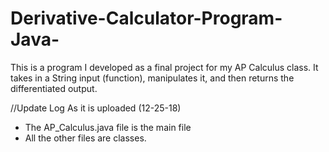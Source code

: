 # Derivative-Calculator-Program-Java-
This is a program I developed as a final project for my AP Calculus class.
It takes in a String input (function), manipulates it, and then returns the
differentiated output.

//Update Log
As it is uploaded (12-25-18)
 - The AP_Calculus.java file is the main file
 - All the other files are classes.
